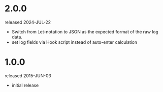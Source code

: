 # 2.0.0 #

released 2024-JUL-22

- Switch from Let-notation to JSON as the expected format of the raw log data.
- set log fields via Hook script instead of auto-enter calculation



# 1.0.0 #

released 2015-JUN-03

- initial release
